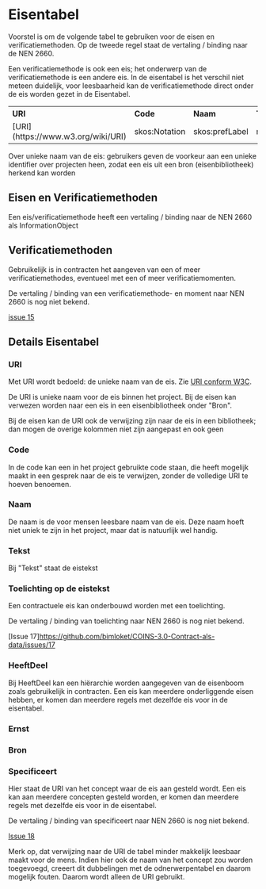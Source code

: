 # Eisentabel


Voorstel is om de volgende tabel te gebruiken voor de eisen en verificatiemethoden. Op de tweede regel staat de vertaling / binding naar de NEN 2660.


Een verificatiemethode is ook een eis; het onderwerp van de verificatiemethode is een andere eis. In de eisentabel is het verschil niet meteen duidelijk, voor leesbaarheid kan de verificatiemethode direct onder de eis worden gezet in de Eisentabel.


<table class="wikitable" style="text-align:left; valign:top">
<tr>
<th> URI
</th>
<th> Code
</th>
<th> Naam
</th>
<th> Tekst
</th>
<th> Toelichting
</th>
<th> heeftDeel
</th>
<th> Ernst
</th>
<th> Bron
</th>
<th> Specificeert
</th></tr>
<tr>
<td> [URI](https://www.w3.org/wiki/URI) </td>
<td> skos:Notation </td>
<td> skos:prefLabel </td>
<td> nen2660:heeftVoorwaardeSpecificatie </td>
<td> ONBEKEND </td>
<td> nen2660:heeftDeel </td>
<td> nen2660:voorwaardeErnstType </td>
<td> nen2660:voorwaardeBronType </td>
<td> ONBEKEND </td>
</td></tr>
</table>

Over unieke naam van de eis: gebruikers geven de voorkeur aan een unieke identifier over projecten heen, zodat een eis uit een bron (eisenbibliotheek) herkend kan worden

## Eisen en Verificatiemethoden



Een eis/verificatiemethode heeft een vertaling / binding naar de NEN 2660 als InformationObject

## Verificatiemethoden
Gebruikelijk is in contracten het aangeven van een of meer verificatiemethodes, eventueel met een of meer verificatiemomenten. 

De vertaling / binding van een verificatiemethode- en moment naar NEN 2660 is nog niet bekend. 

[issue 15](https://github.com/bimloket/COINS-3.0-Contract-als-data/issues/15)


## Details Eisentabel

### URI
Met URI wordt bedoeld: de unieke naam van de eis. Zie [URI conform W3C](https://www.w3.org/wiki/URI). 

De URI is unieke naam voor de eis binnen het project.
Bij de eisen kan verwezen worden naar een eis in een eisenbibliotheek onder "Bron".

Bij de eisen kan de URI ook de verwijzing zijn naar de eis in een bibliotheek; dan mogen de overige kolommen niet zijn aangepast en ook geen


### Code
In de code kan een in het project gebruikte code staan, die heeft mogelijk maakt in een gesprek naar de eis te verwijzen, zonder de volledige URI te hoeven benoemen. 



### Naam
De naam is de voor mensen leesbare naam van de eis. Deze naam hoeft niet uniek te zijn in het project, maar dat is natuurlijk wel handig.



### Tekst
Bij "Tekst" staat de eistekst


### Toelichting op de eistekst
Een contractuele eis kan onderbouwd worden met een toelichting.

De vertaling / binding van toelichting naar NEN 2660 is nog niet bekend. 

[Issue 17]https://github.com/bimloket/COINS-3.0-Contract-als-data/issues/17



### HeeftDeel
Bij HeeftDeel kan een hiërarchie worden aangegeven van de eisenboom zoals gebruikelijk in contracten. Een eis kan meerdere onderliggende eisen hebben, er komen dan meerdere regels met dezelfde eis voor in de eisentabel. 



### Ernst


### Bron


### Specificeert
Hier staat de URI van het concept waar de eis aan gesteld wordt. Een eis kan aan meerdere concepten gesteld worden, er komen dan meerdere regels met dezelfde eis voor in de eisentabel. 


De vertaling / binding van specificeert naar NEN 2660 is nog niet bekend. 

[Issue 18](https://github.com/bimloket/COINS-3.0-Contract-als-data/issues/18)

Merk op, dat verwijzing naar de URI de tabel minder makkelijk leesbaar maakt voor de mens. Indien hier ook de naam van het concept zou worden toegevoegd, creeert dit dubbelingen met de odnerwerpentabel en daarom mogelijk fouten. Daarom wordt alleen de URI gebruikt.








